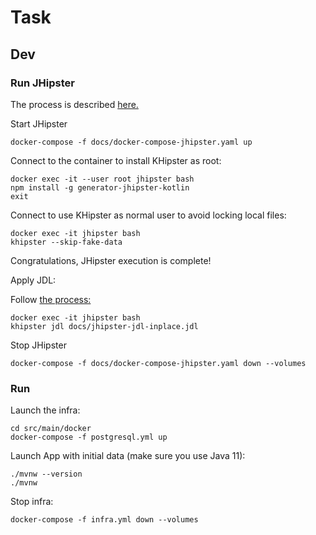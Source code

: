 # Task

## Dev

### Run JHipster

The process is described [here.](https://www.jhipster.tech/installation/#docker-installation-for-advanced-users-only)

Start JHipster

    docker-compose -f docs/docker-compose-jhipster.yaml up

Connect to the container to install KHipster as root:

    docker exec -it --user root jhipster bash
    npm install -g generator-jhipster-kotlin
    exit

Connect to use KHipster as normal user to avoid locking local files:

    docker exec -it jhipster bash
    khipster --skip-fake-data

Congratulations, JHipster execution is complete!

Apply JDL:

Follow [the process:](https://www.jhipster.tech/creating-an-entity/#jhipster-uml-and-jdl-studio)

    docker exec -it jhipster bash
    khipster jdl docs/jhipster-jdl-inplace.jdl


Stop JHipster

    docker-compose -f docs/docker-compose-jhipster.yaml down --volumes

### Run

Launch the infra:

    cd src/main/docker
    docker-compose -f postgresql.yml up

Launch App with initial data (make sure you use Java 11):

    ./mvnw --version
    ./mvnw

Stop infra:

    docker-compose -f infra.yml down --volumes






